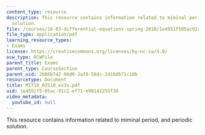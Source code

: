 ```yaml
---
content_type: resource
description: This resource contains information related to miminal period, and periodic
  solution.
file: /courses/18-03-differential-equations-spring-2010/1e4551f505ac91c2ef71e98142255f3d_MIT18_03S10_ex3s.pdf
file_type: application/pdf
learning_resource_types:
- Exams
license: https://creativecommons.org/licenses/by-nc-sa/4.0/
ocw_type: OCWFile
parent_title: Exams
parent_type: CourseSection
parent_uid: 2086b742-96d0-2af8-58dc-2416db71c10b
resourcetype: Document
title: MIT18_03S10_ex3s.pdf
uid: 1e4551f5-05ac-91c2-ef71-e98142255f3d
video_metadata:
  youtube_id: null
---
```

This resource contains information related to miminal period, and periodic solution.